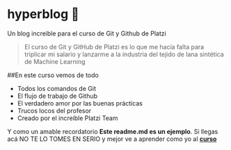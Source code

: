 # hyperblog 💚
Un blog increible para el curso de Git y Github de Platzi
>El curso de Git y GitHub de Platzi es lo que me hacía falta para triplicar mi salario y lanzarme a la industria del tejido de lana sintética de Machine Learning

##En este curso vemos de todo
* Todos los comandos de Git
* El flujo de trabajo de Github
* El verdadero amor por las buenas prácticas 
* Trucos locos del profesor
* Creado por el increible Platzi Team

Y como un amable recordatorio **Este readme.md es un ejemplo**. Si llegas acá NO TE LO TOMES EN SERIO y mejor ve a aprender como yo al [**curso**](https://platzi.com/cursos/git-github/ "curso")

